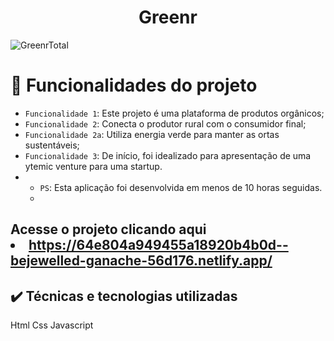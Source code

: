 <h1 align="center"> Greenr </h1>


![GreenrTotal](https://github.com/Teves-web/Greenr/assets/68256316/c00d8f51-808f-4766-b405-9e71a0646dae)


# :hammer: Funcionalidades do projeto

- `Funcionalidade 1`: Este projeto é uma plataforma de produtos orgânicos;
- `Funcionalidade 2`: Conecta o produtor rural com o consumidor final;
- `Funcionalidade 2a`: Utiliza energia verde para manter as ortas sustentáveis;
- `Funcionalidade 3`: De início, foi idealizado para apresentação de uma ytemic venture para uma startup.
- - `PS`: Esta aplicação foi desenvolvida em menos de 10 horas seguidas.
  - 
## Acesse o projeto clicando <a>aqui <li>https://64e804a949455a18920b4b0d--bejewelled-ganache-56d176.netlify.app/ </li><a/>

## ✔️ Técnicas e tecnologias utilizadas
Html
Css
Javascript

